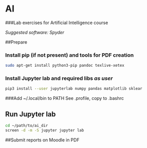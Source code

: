 AI
==
###Lab exercises for Artificial Intelligence course

*Suggested software: Spyder*

##Prepare
### Install pip (if not present) and tools for PDF creation
```bash
sudo apt-get install python3-pip pandoc texlive-xetex
```

### Install Jupyter lab and required libs *as user*
```bash
pip3 install --user jupyterlab numpy pandas matplotlib sklear
```

###Add ~/.local/bin to PATH 
See .profile, copy to .bashrc

## Run Jupyter lab 
```bash
cd ~/path/to/ai_dir
screen -d -m -S jupyter jupyter lab
```


##Submit reports on Moodle in PDF
